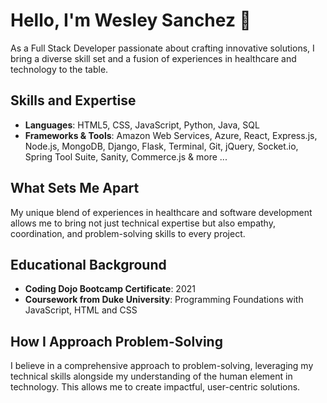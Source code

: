 # Hello, I'm Wesley Sanchez 👋

As a Full Stack Developer passionate about crafting innovative solutions, I bring a diverse skill set and a fusion of experiences in healthcare and technology to the table.

## Skills and Expertise
- **Languages**: HTML5, CSS, JavaScript, Python, Java, SQL
- **Frameworks & Tools**:  Amazon Web Services, Azure, React, Express.js, Node.js, MongoDB, Django, Flask, Terminal, Git, jQuery, Socket.io, Spring Tool Suite, Sanity, Commerce.js & more ... 

## What Sets Me Apart
My unique blend of experiences in healthcare and software development allows me to bring not just technical expertise but also empathy, coordination, and problem-solving skills to every project.

## Educational Background
- **Coding Dojo Bootcamp Certificate**: 2021
- **Coursework from Duke University**: Programming Foundations with JavaScript, HTML and CSS

## How I Approach Problem-Solving
I believe in a comprehensive approach to problem-solving, leveraging my technical skills alongside my understanding of the human element in technology. This allows me to create impactful, user-centric solutions.
